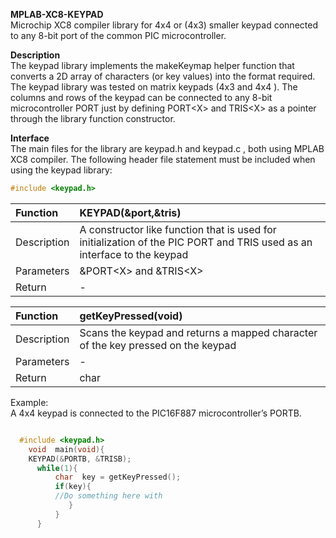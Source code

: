 **MPLAB-XC8-KEYPAD**   
Microchip XC8 compiler library for 4x4 or (4x3) smaller keypad connected to any 8-bit port of the common PIC microcontroller.

**Description**   
The keypad library implements the makeKeymap  helper function that converts a 2D array of characters (or key values) into the format required. The keypad library was tested on  matrix keypads (4x3 and  4x4 ). The columns and rows of the keypad can be connected to any 8-bit microcontroller PORT just by defining PORT\<X\> and TRIS\<X\> as a pointer through the library function constructor.  

**Interface**   
The main files for the library are keypad.h and keypad.c , both using MPLAB XC8  compiler. The following header file statement must
be included when using the keypad library:
```C
#include <keypad.h>
```
| Function   | KEYPAD(\&port,\&tris) |
| :---- | :---- |
| Description | A constructor like function that is used for initialization of the PIC PORT and TRIS used as an interface to the keypad |
| Parameters | \&PORT\<X\>  and \&TRIS\<X\> |
| Return | \- |

| Function  | getKeyPressed(void) |
| :---- | :---- |
| Description | Scans the keypad and returns a mapped character of the key pressed on the keypad |
| Parameters | \- |
| Return | char  |

Example:  
 A 4x4 keypad  is connected to the PIC16F887 microcontroller’s PORTB. 
```C

  #include <keypad.h>  
    void  main(void){      
    KEYPAD(&PORTB, &TRISB);      
      while(1){             
          char  key = getKeyPressed();            
          if(key){              
          //Do something here with
             }      
          }
      }
 
```
